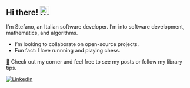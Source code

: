 <h2>Hi there! <img src="https://raw.githubusercontent.com/Tarikul-Islam-Anik/Animated-Fluent-Emojis/master/Emojis/Hand%20gestures/Waving%20Hand.png" alt="Waving Hand" width="25" height="25" /></h2>

I'm Stefano, an Italian software developer. I’m into software development, mathematics, and algorithms.

- I’m looking to collaborate on open-source projects.
- Fun fact: I love runnning and playing chess.

[🔗](https://ilvallod.github.io/) Check out my corner and feel free to see my posts or follow my library tips.

[![LinkedIn](https://img.shields.io/badge/-LinkedIn-0A66C2?style=flat-square&logo=linkedin&logoColor=white)](https://www.linkedin.com/in/your-linkedin-profile)

